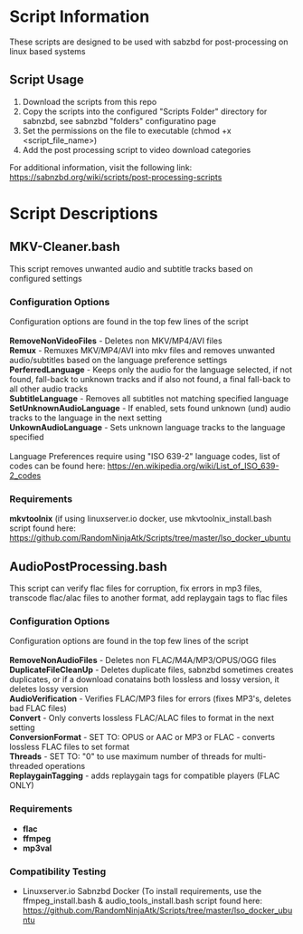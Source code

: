 # Script Information
These scripts are designed to be used with sabzbd for post-processing on linux based systems

## Script Usage

1. Download the scripts from this repo
1. Copy the scripts into the configured "Scripts Folder" directory for sabnzbd, see sabnzbd "folders" configuratino page
1. Set the permissions on the file to executable (chmod +x <script_file_name>)
1. Add the post processing script to video download categories

For additional information, visit the following link:
https://sabnzbd.org/wiki/scripts/post-processing-scripts

# Script Descriptions

## MKV-Cleaner.bash
This script removes unwanted audio and subtitle tracks based on configured settings

### Configuration Options
Configuration options are found in the top few lines of the script<br /><br />
**RemoveNonVideoFiles** - Deletes non MKV/MP4/AVI files <br />
**Remux** - Remuxes MKV/MP4/AVI into mkv files and removes unwanted audio/subtitles based on the language preference settings <br />
**PerferredLanguage** - Keeps only the audio for the language selected, if not found, fall-back to unknown tracks and if also not found, a final fall-back to all other audio tracks  <br />
**SubtitleLanguage** - Removes all subtitles not matching specified language <br />
**SetUnknownAudioLanguage** - If enabled, sets found unknown (und) audio tracks to the language in the next setting <br />
**UnkownAudioLanguage** - Sets unknown language tracks to the language specified <br /><br />
Language Preferences require using "ISO 639-2" language codes, list of codes can be found here: https://en.wikipedia.org/wiki/List_of_ISO_639-2_codes

### Requirements
**mkvtoolnix**
(if using linuxserver.io docker, use mkvtoolnix_install.bash script found here: https://github.com/RandomNinjaAtk/Scripts/tree/master/lso_docker_ubuntu<br />


## AudioPostProcessing.bash
This script can verify flac files for corruption, fix errors in mp3 files, transcode flac/alac files to another format, add replaygain tags to flac files

### Configuration Options
Configuration options are found in the top few lines of the script<br /><br />
**RemoveNonAudioFiles** - Deletes non FLAC/M4A/MP3/OPUS/OGG files<br />
**DuplicateFileCleanUp** - Deletes duplicate files, sabnzbd sometimes creates duplicates, or if a download conatains both lossless and lossy version, it deletes lossy version <br />
**AudioVerification** -  Verifies FLAC/MP3 files for errors (fixes MP3's, deletes bad FLAC files)<br />
**Convert** - Only converts lossless FLAC/ALAC files to format in the next setting <br />
**ConversionFormat** - SET TO: OPUS or AAC or MP3 or FLAC - converts lossless FLAC files to set format<br />
**Threads** - SET TO: "0" to use maximum number of threads for multi-threaded operations<br />
**ReplaygainTagging** - adds replaygain tags for compatible players (FLAC ONLY)<br />

### Requirements
* **flac**
* **ffmpeg**
* **mp3val**

### Compatibility Testing
* Linuxserver.io Sabnzbd Docker (To install requirements, use the ffmpeg_install.bash & audio_tools_install.bash script found here: https://github.com/RandomNinjaAtk/Scripts/tree/master/lso_docker_ubuntu<br />

